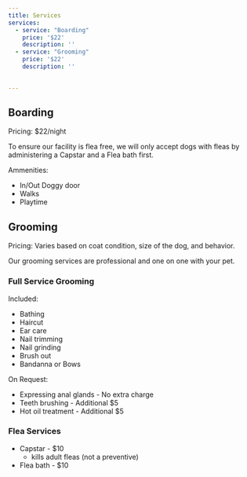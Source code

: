 ```yaml
---
title: Services
services:
  - service: "Boarding"
    price: '$22'
    description: ''
  - service: "Grooming"
    price: '$22'
    description: ''
  

---
```

## Boarding

Pricing: $22/night

To ensure our facility is flea free, we will only accept dogs with fleas by administering a Capstar and a Flea bath first.

Ammenities:
 - In/Out Doggy door
 - Walks
 - Playtime

## Grooming 

Pricing: Varies based on coat condition, size of the dog, and behavior.

Our grooming services are professional and one on one with your pet. 


### Full Service Grooming

Included:
- Bathing 
- Haircut
- Ear care
- Nail trimming
- Nail grinding
- Brush out
- Bandanna or Bows

On Request:
- Expressing anal glands - No extra charge
- Teeth brushing - Additional $5
- Hot oil treatment - Additional $5
 
### Flea Services

- Capstar - $10 
  - kills adult fleas (not a preventive)
- Flea bath - $10